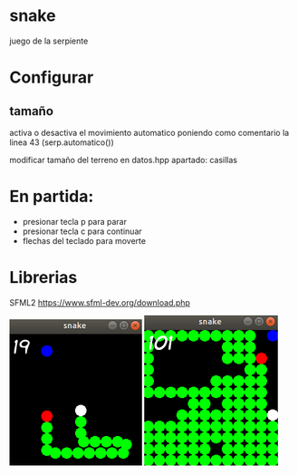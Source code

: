 # snake
   juego de la serpiente

# Configurar
   ## tamaño

activa o desactiva el movimiento automatico poniendo como comentario la linea 43 (serp.automatico())

modificar tamaño del terreno en datos.hpp apartado: casillas

# En partida:
   - presionar tecla p para parar
   - presionar tecla c para continuar
   - flechas del teclado para moverte
   

# Librerias
  SFML2
  https://www.sfml-dev.org/download.php

  <img src="images/snake.png"> 
  <img src="images/snake2.png">

